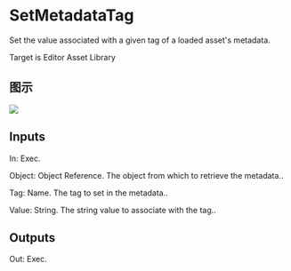 # SetMetadataTag

Set the value associated with a given tag of a loaded asset's metadata.

Target is Editor Asset Library

## 图示

![]($-20221218-18520601.png)

## Inputs

In: Exec.

Object: Object Reference. The object from which to retrieve the metadata..

Tag: Name. The tag to set in the metadata..

Value: String. The string value to associate with the tag..  

## Outputs

Out: Exec.

